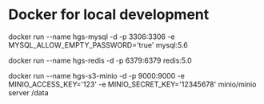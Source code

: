 # Docker for local development

docker run --name hgs-mysql -d -p 3306:3306 -e MYSQL_ALLOW_EMPTY_PASSWORD='true' mysql:5.6

docker run --name hgs-redis -d -p 6379:6379 redis:5.0

docker run --name hgs-s3-minio -d -p 9000:9000 -e MINIO_ACCESS_KEY='123' -e MINIO_SECRET_KEY='12345678' minio/minio server /data 
